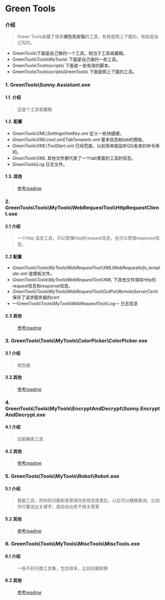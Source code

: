 # Green Tools

### 介绍
> Green Tools收藏了很多**绿色免安装**的工具，有些是网上下载的，有些是自己写的。
* GreenTools\下面是自己做的一个工具，相当于工具收藏箱。
* GreenTools\Tools\MyTools\ 下面是自己做的一些工具。
* GreenTools\Tools\scripts\ 下面是一些有用的脚本。
* GreenTools\Tools\scripts\GreenTools\ 下面是网上下载的工具。

### 1. GreenTools\Sunny.Assistant.exe

#### 1.1. 介绍
> 这是个工具收藏箱

#### 1.2. 配置
>
* _GreenTools\XML\Settings\HotKey.xml_ 定义一些快捷键。
* _GreenTools\XML\root.xml|TabTemplete.xml_ 基本信息和tab的模板。
* _GreenTools\XML\ToolStart.xml_ 已经荒废，以前用来做监听QQ发来的命令用的。
* _GreenTools\XML_ 其他文件都代表了一个tab里面的工具的信息。
* _GreenTools\Log_ 日志文件。

#### 1.3. 其他
> [参考readme](https://github.com/sunqixinxin/GreenTools/blob/master/Tools/MyTools/WebRequestTool/README.md)

### 2. GreenTools\Tools\MyTools\WebRequestTool\HttpRequestClient.exe

#### 2.1 介绍
>一个http 请求工具，可以管理http的request信息，也可以管理response信息。

#### 2.2 配置
>
* _GreenTools\Tools\MyTools\WebRequestTool\XML\WebRequestInfo_template.xml_ 是模板文件。
* _GreenTools\Tools\MyTools\WebRequestTool\XML_ 下其他文件保存http的request信息和response信息。
* _GreenTools\Tools\MyTools\WebRequestTool\OutPut\RemoteServerCerts_ 保存了请求服务器的cert
* —GreenTools\Tools\MyTools\WebRequestTool\Log— 日志信息

#### 2.3 其他
> [参考readme](https://github.com/sunqixinxin/GreenTools/blob/master/Tools/MyTools/WebRequestTool/README.md)

### 3. GreenTools\Tools\MyTools\ColorPicker\ColorPicker.exe

#### 3.1 介绍
> 取色器

#### 3.2 其他
> [参考readme](https://github.com/sunqixinxin/GreenTools/blob/master/Tools/MyTools/WebRequestTool/README.md)

### 4. GreenTools\Tools\MyTools\EncryptAndDecrypt\Sunny.EncryptAndDecrypt.exe

#### 4.1 介绍
> 加密解密工具

#### 4.2 其他
> [参考readme](https://github.com/sunqixinxin/GreenTools/blob/master/Tools/MyTools/WebRequestTool/README.md)

### 5. GreenTools\Tools\MyTools\Robot\Robot.exe

#### 5.1 介绍
> 智能工具，将你的问题和答案保存到信息库里后，以后可以模糊查询，比如你只要说出关键字，就会给出若干相关答案

#### 5.2 其他
> [参考readme](https://github.com/sunqixinxin/GreenTools/blob/master/Tools/MyTools/WebRequestTool/README.md)

### 6. GreenTools\Tools\MyTools\MiscTools\MiscTools.exe

#### 6.1 介绍
> 一些不好归类工具集，包含很多，比如日期转换

#### 6.2 其他
> [参考readme](https://github.com/sunqixinxin/GreenTools/blob/master/Tools/MyTools/WebRequestTool/README.md)
